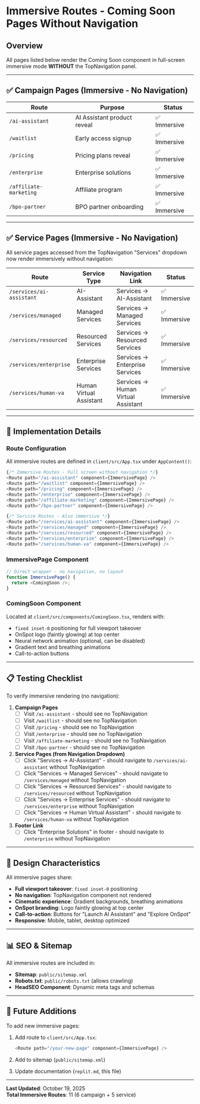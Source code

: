 # Immersive Routes - Coming Soon Pages Without Navigation

## Overview
All pages listed below render the Coming Soon component in full-screen immersive mode **WITHOUT** the TopNavigation panel.

---

## ✅ Campaign Pages (Immersive - No Navigation)

| Route | Purpose | Status |
|-------|---------|--------|
| `/ai-assistant` | AI Assistant product reveal | ✅ Immersive |
| `/waitlist` | Early access signup | ✅ Immersive |
| `/pricing` | Pricing plans reveal | ✅ Immersive |
| `/enterprise` | Enterprise solutions | ✅ Immersive |
| `/affiliate-marketing` | Affiliate program | ✅ Immersive |
| `/bpo-partner` | BPO partner onboarding | ✅ Immersive |

---

## ✅ Service Pages (Immersive - No Navigation)

All service pages accessed from the TopNavigation "Services" dropdown now render immersively without navigation:

| Route | Service Type | Navigation Link | Status |
|-------|-------------|-----------------|--------|
| `/services/ai-assistant` | AI-Assistant | Services → AI-Assistant | ✅ Immersive |
| `/services/managed` | Managed Services | Services → Managed Services | ✅ Immersive |
| `/services/resourced` | Resourced Services | Services → Resourced Services | ✅ Immersive |
| `/services/enterprise` | Enterprise Services | Services → Enterprise Services | ✅ Immersive |
| `/services/human-va` | Human Virtual Assistant | Services → Human Virtual Assistant | ✅ Immersive |

---

## 🔧 Implementation Details

### Route Configuration
All immersive routes are defined in `client/src/App.tsx` under `AppContent()`:

```typescript
{/* Immersive Routes - Full screen without navigation */}
<Route path="/ai-assistant" component={ImmersivePage} />
<Route path="/waitlist" component={ImmersivePage} />
<Route path="/pricing" component={ImmersivePage} />
<Route path="/enterprise" component={ImmersivePage} />
<Route path="/affiliate-marketing" component={ImmersivePage} />
<Route path="/bpo-partner" component={ImmersivePage} />

{/* Service Routes - Also immersive */}
<Route path="/services/ai-assistant" component={ImmersivePage} />
<Route path="/services/managed" component={ImmersivePage} />
<Route path="/services/resourced" component={ImmersivePage} />
<Route path="/services/enterprise" component={ImmersivePage} />
<Route path="/services/human-va" component={ImmersivePage} />
```

### ImmersivePage Component
```typescript
// Direct wrapper - no navigation, no layout
function ImmersivePage() {
  return <ComingSoon />;
}
```

### ComingSoon Component
Located at `client/src/components/ComingSoon.tsx`, renders with:
- `fixed inset-0` positioning for full viewport takeover
- OnSpot logo (faintly glowing) at top center
- Neural network animation (optional, can be disabled)
- Gradient text and breathing animations
- Call-to-action buttons

---

## 📋 Testing Checklist

To verify immersive rendering (no navigation):

1. **Campaign Pages**
   - [ ] Visit `/ai-assistant` - should see no TopNavigation
   - [ ] Visit `/waitlist` - should see no TopNavigation
   - [ ] Visit `/pricing` - should see no TopNavigation
   - [ ] Visit `/enterprise` - should see no TopNavigation
   - [ ] Visit `/affiliate-marketing` - should see no TopNavigation
   - [ ] Visit `/bpo-partner` - should see no TopNavigation

2. **Service Pages (from Navigation Dropdown)**
   - [ ] Click "Services → AI-Assistant" - should navigate to `/services/ai-assistant` without TopNavigation
   - [ ] Click "Services → Managed Services" - should navigate to `/services/managed` without TopNavigation
   - [ ] Click "Services → Resourced Services" - should navigate to `/services/resourced` without TopNavigation
   - [ ] Click "Services → Enterprise Services" - should navigate to `/services/enterprise` without TopNavigation
   - [ ] Click "Services → Human Virtual Assistant" - should navigate to `/services/human-va` without TopNavigation

3. **Footer Link**
   - [ ] Click "Enterprise Solutions" in footer - should navigate to `/enterprise` without TopNavigation

---

## 🎨 Design Characteristics

All immersive pages share:
- **Full viewport takeover**: `fixed inset-0` positioning
- **No navigation**: TopNavigation component not rendered
- **Cinematic experience**: Gradient backgrounds, breathing animations
- **OnSpot branding**: Logo faintly glowing at top center
- **Call-to-action**: Buttons for "Launch AI Assistant" and "Explore OnSpot"
- **Responsive**: Mobile, tablet, desktop optimized

---

## 📊 SEO & Sitemap

All immersive routes are included in:
- **Sitemap**: `public/sitemap.xml`
- **Robots.txt**: `public/robots.txt` (allows crawling)
- **HeadSEO Component**: Dynamic meta tags and schemas

---

## 🚀 Future Additions

To add new immersive pages:

1. Add route to `client/src/App.tsx`:
   ```typescript
   <Route path="/your-new-page" component={ImmersivePage} />
   ```

2. Add to sitemap (`public/sitemap.xml`)

3. Update documentation (`replit.md`, this file)

---

**Last Updated**: October 19, 2025  
**Total Immersive Routes**: 11 (6 campaign + 5 service)
